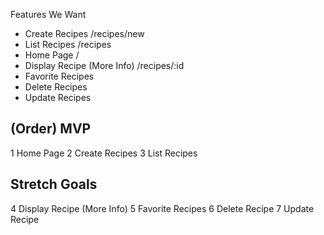 

Features We Want
* Create Recipes /recipes/new
* List Recipes /recipes
* Home Page /
* Display Recipe (More Info) /recipes/:id
* Favorite Recipes
* Delete Recipes
* Update Recipes

(Order) MVP
---
1 Home Page
2 Create Recipes
3 List Recipes

Stretch Goals
---
4 Display Recipe (More Info)
5 Favorite Recipes
6 Delete Recipe
7 Update Recipe